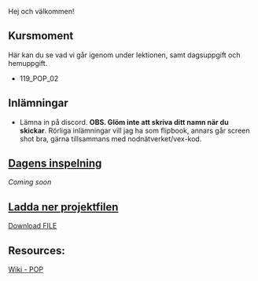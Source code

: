 Hej och välkommen!

## Kursmoment
Här kan du se vad vi går igenom under lektionen, samt dagsuppgift och hemuppgift.

* 119_POP_02

## Inlämningar

- Lämna in på discord. **OBS. Glöm inte att skriva ditt namn när du skickar**. Rörliga inlämningar vill jag ha som flipbook, annars går screen shot bra, gärna tillsammans med nodnätverket/vex-kod.

## [Dagens inspelning](-)

*Coming soon*

## <a href="Dag6.hiplc" download>Ladda ner projektfilen</a>

<a id="raw-url" href="https://raw.githubusercontent.com/Studio-Konkret/Technical-Direction/Nackademin/DAG_06/Dag6.hiplc">Download FILE</a>

## Resources:
[Wiki - POP](https://github.com/Studio-Konkret/Technical-Direction/wiki/POP)
